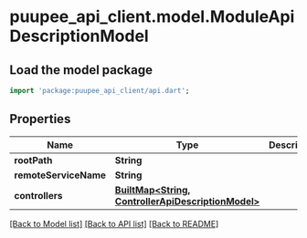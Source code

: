 # puupee_api_client.model.ModuleApiDescriptionModel

## Load the model package
```dart
import 'package:puupee_api_client/api.dart';
```

## Properties
Name | Type | Description | Notes
------------ | ------------- | ------------- | -------------
**rootPath** | **String** |  | [optional] 
**remoteServiceName** | **String** |  | [optional] 
**controllers** | [**BuiltMap&lt;String, ControllerApiDescriptionModel&gt;**](ControllerApiDescriptionModel.md) |  | [optional] 

[[Back to Model list]](../README.md#documentation-for-models) [[Back to API list]](../README.md#documentation-for-api-endpoints) [[Back to README]](../README.md)


